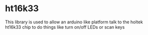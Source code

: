 # ht16k33
This library is used to allow an arduino like platform talk to the holtek ht16k33 chip
to do things like turn on/off LEDs or scan keys


